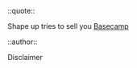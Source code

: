 ::quote::

Shape up tries to <Variant type="warning">sell</Variant> you <u>[Basecamp](https://basecamp.com)</u>

::author::

Disclaimer
